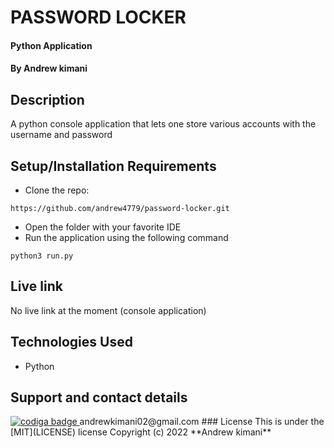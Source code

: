 # PASSWORD LOCKER
#### Python Application
#### By **Andrew kimani**
## Description
A python console application that lets one store various accounts with the username and password
## Setup/Installation Requirements
* Clone the repo: 
```
https://github.com/andrew4779/password-locker.git
```
* Open the folder with your favorite IDE
* Run the application using the following command
```
python3 run.py
```
## Live link
No live link at the moment (console application)
## Technologies Used
* Python
## Support and contact details
<a href="https://app.codiga.io/public/user/github/andrew4779">
   <img src="https://api.codiga.io/public/badge/user/github/andrew4779?style=light" alt="codiga badge" />
</a>
andrewkimani02@gmail.com
### License
This is under the [MIT](LICENSE) license
Copyright (c) 2022 **Andrew kimani**